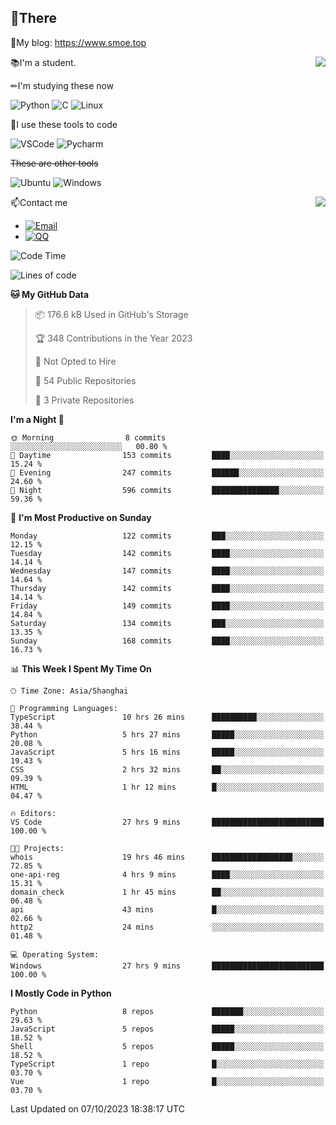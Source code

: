 
## 👏There

📰My blog: https://www.smoe.top

<img align="right" src="https://github-readme-stats.vercel.app/api/top-langs/?username=AkashiCoin"/>


📚I'm a student.

✏I'm studying these now

![Python](https://img.shields.io/badge/-Python-blue?style=flat-square&logo=Python&logoColor=fff)
![C](https://img.shields.io/badge/-C-585858?style=flat-square&logo=C&logoColor=fff)
![Linux](https://img.shields.io/badge/-Linux-black?style=flat-square&logo=Linux&logoColor=fff)

🔨I use these tools to code

![VSCode](https://img.shields.io/badge/-VSCode-blue?style=flat-square&logo=visualstudiocode&logoColor=fff)
![Pycharm](https://img.shields.io/badge/-Pycharm-green?style=flat-square&logo=pycharm&logoColor=fff)

 ~~These are other tools~~

![Ubuntu](https://img.shields.io/badge/-Ubuntu-orange?style=flat-square&logo=Ubuntu&logoColor=fff)
![Windows](https://img.shields.io/badge/-Windows-blue?style=flat-square&logo=Windows&logoColor=fff)

<img align="right" src="https://github-readme-stats.vercel.app/api?username=AkashiCoin" />


📫Contact me

* [![Email](https://img.shields.io/badge/Email-l1040186796@gmail.com-1?style=social&logoColor=fff)](mailto:l1040186796@gmail.com)
* [![QQ](https://img.shields.io/badge/QQ-1040186796-1?style=social&logoColor=fff)](tencent://AddContact/?fromId=45&fromSubId=1&subcmd=all&uin=1040186796&website=www.oicqzone.com)

<!--START_SECTION:waka-->
![Code Time](http://img.shields.io/badge/Code%20Time-904%20hrs%203%20mins-blue)

![Lines of code](https://img.shields.io/badge/From%20Hello%20World%20I%27ve%20Written-442.1%20thousand%20lines%20of%20code-blue)

**🐱 My GitHub Data** 

> 📦 176.6 kB Used in GitHub's Storage 
 > 
> 🏆 348 Contributions in the Year 2023
 > 
> 🚫 Not Opted to Hire
 > 
> 📜 54 Public Repositories 
 > 
> 🔑 3 Private Repositories 
 > 
**I'm a Night 🦉** 

```text
🌞 Morning                8 commits           ░░░░░░░░░░░░░░░░░░░░░░░░░   00.80 % 
🌆 Daytime                153 commits         ████░░░░░░░░░░░░░░░░░░░░░   15.24 % 
🌃 Evening                247 commits         ██████░░░░░░░░░░░░░░░░░░░   24.60 % 
🌙 Night                  596 commits         ███████████████░░░░░░░░░░   59.36 % 
```
📅 **I'm Most Productive on Sunday** 

```text
Monday                   122 commits         ███░░░░░░░░░░░░░░░░░░░░░░   12.15 % 
Tuesday                  142 commits         ████░░░░░░░░░░░░░░░░░░░░░   14.14 % 
Wednesday                147 commits         ████░░░░░░░░░░░░░░░░░░░░░   14.64 % 
Thursday                 142 commits         ████░░░░░░░░░░░░░░░░░░░░░   14.14 % 
Friday                   149 commits         ████░░░░░░░░░░░░░░░░░░░░░   14.84 % 
Saturday                 134 commits         ███░░░░░░░░░░░░░░░░░░░░░░   13.35 % 
Sunday                   168 commits         ████░░░░░░░░░░░░░░░░░░░░░   16.73 % 
```


📊 **This Week I Spent My Time On** 

```text
🕑︎ Time Zone: Asia/Shanghai

💬 Programming Languages: 
TypeScript               10 hrs 26 mins      ██████████░░░░░░░░░░░░░░░   38.44 % 
Python                   5 hrs 27 mins       █████░░░░░░░░░░░░░░░░░░░░   20.08 % 
JavaScript               5 hrs 16 mins       █████░░░░░░░░░░░░░░░░░░░░   19.43 % 
CSS                      2 hrs 32 mins       ██░░░░░░░░░░░░░░░░░░░░░░░   09.39 % 
HTML                     1 hr 12 mins        █░░░░░░░░░░░░░░░░░░░░░░░░   04.47 % 

🔥 Editors: 
VS Code                  27 hrs 9 mins       █████████████████████████   100.00 % 

🐱‍💻 Projects: 
whois                    19 hrs 46 mins      ██████████████████░░░░░░░   72.85 % 
one-api-reg              4 hrs 9 mins        ████░░░░░░░░░░░░░░░░░░░░░   15.31 % 
domain_check             1 hr 45 mins        ██░░░░░░░░░░░░░░░░░░░░░░░   06.48 % 
api                      43 mins             █░░░░░░░░░░░░░░░░░░░░░░░░   02.66 % 
http2                    24 mins             ░░░░░░░░░░░░░░░░░░░░░░░░░   01.48 % 

💻 Operating System: 
Windows                  27 hrs 9 mins       █████████████████████████   100.00 % 
```

**I Mostly Code in Python** 

```text
Python                   8 repos             ███████░░░░░░░░░░░░░░░░░░   29.63 % 
JavaScript               5 repos             █████░░░░░░░░░░░░░░░░░░░░   18.52 % 
Shell                    5 repos             █████░░░░░░░░░░░░░░░░░░░░   18.52 % 
TypeScript               1 repo              █░░░░░░░░░░░░░░░░░░░░░░░░   03.70 % 
Vue                      1 repo              █░░░░░░░░░░░░░░░░░░░░░░░░   03.70 % 
```




 Last Updated on 07/10/2023 18:38:17 UTC
<!--END_SECTION:waka-->
